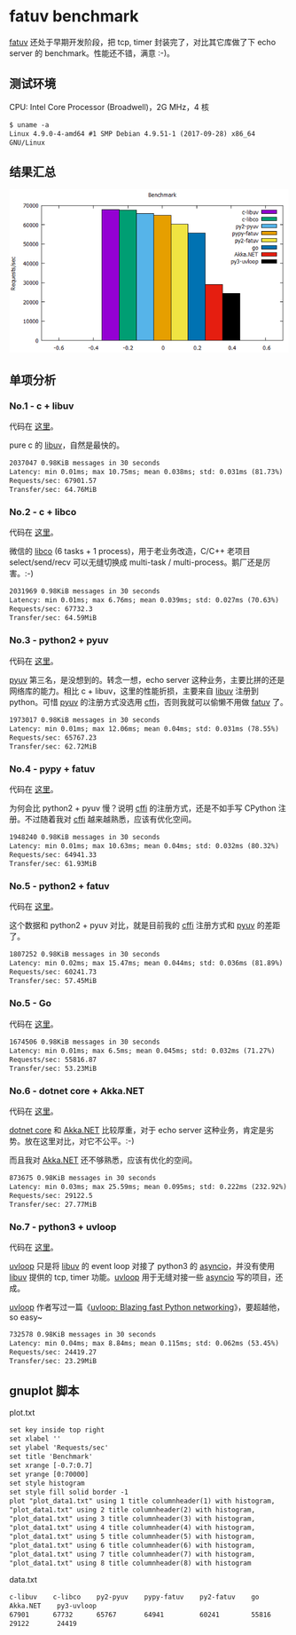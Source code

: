 # fatuv benchmark

[fatuv][1] 还处于早期开发阶段，把 tcp, timer 封装完了，对比其它库做了下 echo server 的 benchmark。性能还不错，满意 :-)。


## 测试环境

CPU: Intel Core Processor (Broadwell)，2G MHz，4 核

```
$ uname -a
Linux 4.9.0-4-amd64 #1 SMP Debian 4.9.51-1 (2017-09-28) x86_64 GNU/Linux
```


## 结果汇总

![](2018_11_03_fatuv_benchmark_image_01.png)



## 单项分析

### No.1 - c + libuv

代码在 [这里][4]。

pure c 的 [libuv][3]，自然是最快的。

```
2037047 0.98KiB messages in 30 seconds
Latency: min 0.01ms; max 10.75ms; mean 0.038ms; std: 0.031ms (81.73%)
Requests/sec: 67901.57
Transfer/sec: 64.76MiB
```

### No.2 - c + libco

代码在 [这里][5]。

微信的 [libco][2] (6 tasks + 1 process)，用于老业务改造，C/C++ 老项目 select/send/recv 可以无缝切换成 multi-task / multi-process。鹅厂还是厉害。:-)

```
2031969 0.98KiB messages in 30 seconds
Latency: min 0.01ms; max 6.76ms; mean 0.039ms; std: 0.027ms (70.63%)
Requests/sec: 67732.3
Transfer/sec: 64.59MiB
```

### No.3 - python2 + pyuv

代码在 [这里][8]。

[pyuv][6] 第三名，是没想到的。转念一想，echo server 这种业务，主要比拼的还是网络库的能力。相比 c + libuv，这里的性能折损，主要来自 [libuv][3] 注册到 python。可惜 [pyuv][6] 的注册方式没选用 [cffi][13]，否则我就可以偷懒不用做 [fatuv][1] 了。

```
1973017 0.98KiB messages in 30 seconds
Latency: min 0.01ms; max 12.06ms; mean 0.04ms; std: 0.031ms (78.55%)
Requests/sec: 65767.23
Transfer/sec: 62.72MiB
```

### No.4 - pypy + fatuv

代码在 [这里][7]。

为何会比 python2 + pyuv 慢？说明 [cffi][13] 的注册方式，还是不如手写 CPython 注册。不过随着我对 [cffi][13] 越来越熟悉，应该有优化空间。

```
1948240 0.98KiB messages in 30 seconds
Latency: min 0.01ms; max 10.63ms; mean 0.04ms; std: 0.032ms (80.32%)
Requests/sec: 64941.33
Transfer/sec: 61.93MiB
```

### No.5 - python2 + fatuv

代码在 [这里][7]。

这个数据和 python2 + pyuv 对比，就是目前我的 [cffi][13] 注册方式和 [pyuv][6] 的差距了。

```
1807252 0.98KiB messages in 30 seconds
Latency: min 0.02ms; max 15.47ms; mean 0.044ms; std: 0.036ms (81.89%)
Requests/sec: 60241.73
Transfer/sec: 57.45MiB
```

### No.5 - Go

代码在 [这里][9]。

```
1674506 0.98KiB messages in 30 seconds
Latency: min 0.01ms; max 6.5ms; mean 0.045ms; std: 0.032ms (71.27%)
Requests/sec: 55816.87
Transfer/sec: 53.23MiB
```

### No.6 - dotnet core + Akka.NET

代码在 [这里][15]。

[dotnet core][15] 和 [Akka.NET][14] 比较厚重，对于 echo server 这种业务，肯定是劣势。放在这里对比，对它不公平。:-)

而且我对 [Akka.NET][14] 还不够熟悉，应该有优化的空间。

```
873675 0.98KiB messages in 30 seconds
Latency: min 0.03ms; max 25.59ms; mean 0.095ms; std: 0.222ms (232.92%)
Requests/sec: 29122.5
Transfer/sec: 27.77MiB
```

### No.7 - python3 + uvloop

代码在 [这里][10]。

[uvloop][12] 只是将 [libuv][3] 的 event loop 对接了 python3 的 [asyncio][13]，并没有使用 [libuv][3] 提供的 tcp, timer 功能。[uvloop][12] 用于无缝对接一些 [asyncio][13] 写的项目，还成。

[uvloop][12] 作者写过一篇《[uvloop: Blazing fast Python networking][11]》，要超越他，so easy~

```
732578 0.98KiB messages in 30 seconds
Latency: min 0.04ms; max 8.84ms; mean 0.115ms; std: 0.062ms (53.45%)
Requests/sec: 24419.27
Transfer/sec: 23.29MiB
```

## gnuplot 脚本

plot.txt

```
set key inside top right
set xlabel ''
set ylabel 'Requests/sec'
set title 'Benchmark'
set xrange [-0.7:0.7]
set yrange [0:70000]
set style histogram
set style fill solid border -1
plot "plot_data1.txt" using 1 title columnheader(1) with histogram, "plot_data1.txt" using 2 title columnheader(2) with histogram, "plot_data1.txt" using 3 title columnheader(3) with histogram, "plot_data1.txt" using 4 title columnheader(4) with histogram, "plot_data1.txt" using 5 title columnheader(5) with histogram, "plot_data1.txt" using 6 title columnheader(6) with histogram, "plot_data1.txt" using 7 title columnheader(7) with histogram, "plot_data1.txt" using 8 title columnheader(8) with histogram
```

data.txt

```
c-libuv    c-libco    py2-pyuv    pypy-fatuv    py2-fatuv    go        Akka.NET    py3-uvloop
67901      67732      65767       64941         60241        55816     29122       24419
```


[1]:https://github.com/kasicass/fatuv
[2]:https://github.com/Tencent/libco
[3]:http://libuv.org/
[4]:https://github.com/kasicass/fatbench/blob/master/servers/c-libuv-echo.c
[5]:https://github.com/Tencent/libco/blob/master/example_echosvr.cpp
[6]:https://github.com/saghul/pyuv
[7]:https://github.com/kasicass/fatuv/blob/master/examples/04-tcp-echo-server.py
[8]:https://github.com/kasicass/fatbench/blob/master/servers/uv-echo.py
[9]:https://github.com/kasicass/fatbench/blob/master/servers/goecho.go
[10]:https://github.com/kasicass/fatbench/blob/master/servers/asyncioecho.py
[11]:https://magic.io/blog/uvloop-blazing-fast-python-networking/
[12]:https://github.com/MagicStack/uvloop
[13]:https://docs.python.org/3/library/asyncio.html
[14]:http://getakka.net/
[15]:https://github.com/kasicass/kasicass/tree/master/akka.net/echosvr
